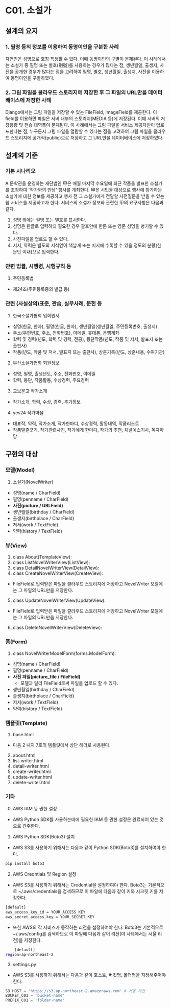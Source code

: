 # C01. 소설가
## 설계의 요지
### 1. 필명 등의 정보를 이용하여 동명이인을 구분한 사례
자연인은 성명으로 호칭·특정할 수 있다. 이때 동명이인의 구별이 문제된다. 이 사례에서는 소설가 중 필명 또는 별호(別號)를 사용하는 경우가 많다는 점, 생년월일, 출생지, 사진을 공개한 경우가 많다는 점을 고려하여 필명, 별호, 생년월일, 출생지, 사진을 이용하여 동명이인을 구별하였다.

### 2. 그림 파일을 클라우드 스토리지에 저장한 후 그 파일의 URL만을 데이터베이스에 저장한 사례
Django에서는 그림 파일을 저장할 수 있는 FileField, ImageField를 제공한다. 이 field를 이용하면 파일은 서버 내부의 스토리지(MEDIA 등)에 저장된다. 이때 서버의 저장용량 및 전송 대역폭이 문제된다. 이 사례에서는 그림 파일을 서비스 제공자만이 업로드한다는 점, 누구든지 그림 파일을 열람할 수 있다는 점을 고려하여 그림 파일을 클라우드 스토리지에 공개적(public)으로 저장하고 그 URL만을 데이터베이스에 저장하였다.

## 설계의 기준
### 기본 시나리오
A 문학관을 운영하는 재단법인 甲은 매월 마지막 수요일에 최근 작품을 발표한 소설가를 초청하여 '작가와의 만남' 행사를 개최한다. 甲은 시민을 대상으로 행사에 참가하는 소설가에 대한 정보를 제공하고 행사 전 그 소설가에게 전달할 사전질문을 받을 수 있는 웹 서비스를 제공하고자 한다. 서비스의 소설가 정보와 관련한 甲의 요구사항은 다음과 같다.
1. 성명 앞에는 필명 또는 별호를 표시한다.
2. 성명은 한글로 입력하되 필요한 경우 괄호안에 한문 또는 영문 성명을 병기할 수 있다.
3. 사진파일을 업로드 할 수 있다.
4. 저서, 약력은 별도의 서식없이 책날개 또는 띠지에 수록할 수 있을 정도의 분량(한 문단 이내)으로 입력한다.

### 관련 법률, 시행령, 시행규칙 등
1. 주민등록법
* 제24조(주민등록증의 발급 등)

### 관련 (사실상의)표준, 관습, 실무사례, 문헌 등
1. 한국소설가협회 입회원서
* 실명(한글, 한자), 필명(한글, 한자), 생년월일(생년월일, 주민등록번호, 출생지)
* 주소(우편번호, 주소, 전화번호), 이메일, 휴대폰, 은행계좌
* 학력 및 경력(년도, 학력 및 경력, 전공), 등단작품(년도, 작품 및 저서, 발표지 또는 출판사)
* 작품(년도, 작품 및 저서, 발표지 또는 출판사), 상훈기록(년도, 상훈내용, 수여기관)

2. 부산소설가협회 회원정보
* 성명, 필명, 출생년도, 주소, 전화번호, 이메일
* 학력, 등단, 작품활동, 수상경력, 주요경력

3. 교보문고 작가소개
* 작가소개, 학력, 수상, 경력, 추가정보

4. yes24 작가마을
* 대표작, 약력, 작가소개, 작가한마디, 수상경력, 활동내역, 작품리스트
* 작품밑줄긋기, 작가관련사진, 작가에게 한마디, 작가의 추천, 채녈예스기사, 독자마당

## 구현의 대상
### 모델(Model)
1. 소설가(NovelWriter)
* 성명(name / CharField)
* 필명(penname / CharField)
* **사진(picture / URLField)**
* 생년월일(birthday / CharField)
* 출생지(birthplace / CharField)
* 저서(work / TextField)
* 약력(history / TextField)

### 뷰(View)
1. class About(TemplateView):
2. class ListNovelWriterView(ListView):
3. class DetailNovelWriterView(DetailView):
4. class CreateNovelWriterView(CreateView):
* FileField로 입력받은 파일을 클라우드 스토리지에 저장하고 NovelWriter 모델에는 그 파일의 URL만을 저장한다.
5. class UpdateNovelWriterView(UpdateView):
* FileField로 입력받은 파일을 클라우드 스토리지에 저장하고 NovelWriter 모델에는 그 파일의 URL만을 저장한다.
6. class DeleteNovelWriterView(DeleteView):

### 폼(Form)
1. class NovelWriterModelForm(forms.ModelForm):
* 성명(name / CharField)
* 필명(penname / CharField)
* **사진 파일(picture_file / FileField)**
	* 모델과 달리 FileField로써 파일을 업로드 할 수 있다.
* 생년월일(birthday / CharField)
* 출생지(birthplace / CharField)
* 저서(work / TextField)
* 약력(history / TextField)

### 템플릿(Template)
1. base.html
* 다음 2 내지 7호의 템플릿에서 상단 헤더로 사용된다.
2. about.html
3. list-writer.html
4. detail-writer.html
5. create-writer.html
6. update-writer.html
7. delete-writer.html

### 기타
0. AWS IAM 등 권한 설정
* AWS Python SDK를 사용하는데에 필요한 IAM 등 권한 설정은 완료되어 있는 것으로 간주한다. 

1. AWS Python SDK(Boto3) 설치
* AWS S3를 사용하기 위해서는 다음과 같이 Python SDK(Boto3)를 설치하여야 한다.
```bash
pip install boto3
```

2. AWS Credntials 및 Region 설정
* AWS S3를 사용하기 위해서는 Credential을 설정하여야 한다. Boto3는 기본적으로 \~/.aws/credentials을 검색하므로 이 파일에 다음과 같이 키와 시크릿 키를 저장한다.
```bash
[default]
aws_access_key_id = YOUR_ACCESS_KEY
aws_secret_access_key = YOUR_SECRET_KEY
```
* 또한 AWS의 각 서비스가 동작하는 리전을 설정하여야 한다. Boto3는 기본적으로 \~/.aws/config를 검색하므로 이 파일에 다음과 같이 리전(이 사례에서는 서울 리전)을 저장한다.
```bash
	[default]
region=ap-northeast-2
```

3. settings.py
* AWS S3를 사용하기 위해서는 다음과 같이 호스트, 버킷명, 폴더명을 지정해주어야 한다.
```python
S3_HOST = 'https://s3.ap-northeast-2.amazonaws.com' # 서울 리전
BUCKET_C01 = 'bucket-name'
PREFIX_C01 = 'folder-name'
```